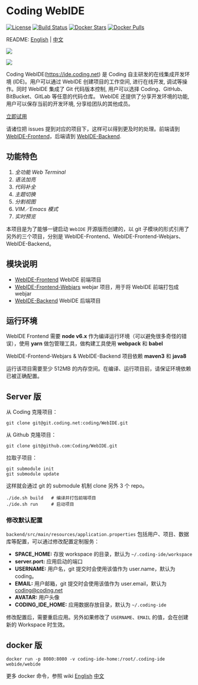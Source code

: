 # Coding WebIDE
[![License](https://img.shields.io/badge/License-BSD%203--Clause-blue.svg)](https://github.com/Coding/WebIDE/blob/master/LICENSE) [![Build Status](https://travis-ci.org/Coding/WebIDE.svg?branch=master)](https://travis-ci.org/Coding/WebIDE) [![Docker Stars](https://img.shields.io/docker/stars/webide/webide.svg)](https://hub.docker.com/r/webide/webide 'DockerHub') [![Docker Pulls](https://img.shields.io/docker/pulls/webide/webide.svg)](https://hub.docker.com/r/webide/webide 'DockerHub')

README: [English](https://github.com/Coding/WebIDE/blob/master/README.md) | [中文](https://github.com/Coding/WebIDE/blob/master/README-zh.md)

![](https://raw.githubusercontent.com/Coding/WebIDE/gh-pages/screenshots/import.png)

![](https://raw.githubusercontent.com/Coding/WebIDE/gh-pages/screenshots/workspace.png)

Coding WebIDE(https://ide.coding.net) 是 Coding 自主研发的在线集成开发环境 (IDE)。用户可以通过 WebIDE 创建项目的工作空间, 进行在线开发, 调试等操作。同时 WebIDE 集成了 Git 代码版本控制, 用户可以选择 Coding、GitHub、BitBucket、GitLab 等任意的代码仓库。 WebIDE 还提供了分享开发环境的功能, 用户可以保存当前的开发环境, 分享给团队的其他成员。

[立即试用](https://ide.coding.net/ws/?ownerName=duwan&projectName=WordPress&isTry=true)

请诸位把 issues 提到对应的项目下，这样可以得到更及时的处理。前端请到 [WebIDE-Frontend](https://github.com/Coding/WebIDE-Frontend/issues)，后端请到 [WebIDE-Backend](https://github.com/Coding/WebIDE-Backend/issues).


## 功能特色

1. *全功能 Web Terminal*
2. *语法加亮*
3. *代码补全*
4. *主题切换*
5. *分割视图*
6. *VIM／Emacs 模式*
7. *实时预览*

本项目是为了能够一键启动 `WebIDE` 开源版而创建的，以 git 子模块的形式引用了另外的三个项目，分别是 WebIDE-Frontend、WebIDE-Frontend-Webjars、WebIDE-Backend。


## 模块说明

* [WebIDE-Frontend](https://github.com/Coding/WebIDE-Frontend) WebIDE 前端项目
* [WebIDE-Frontend-Webjars](https://github.com/Coding/WebIDE-Frontend-Webjars) webjar 项目，用于将 WebIDE 前端打包成 webjar
* [WebIDE-Backend](https://github.com/Coding/WebIDE-Backend) WebIDE 后端项目


## 运行环境

WebIDE Frontend 需要 **node v6.x** 作为编译运行环境（可以避免很多奇怪的错误），使用 **yarn** 做包管理工具，做构建工具使用 **webpack** 和 **babel**

WebIDE-Frontend-Webjars & WebIDE-Backend 项目依赖 **maven3** 和 **java8**

运行该项目需要至少 512MB 的内存空间。在编译、运行项目前，请保证环境依赖已被正确配置。

## Server 版

从 Coding 克隆项目：
```
git clone git@git.coding.net:coding/WebIDE.git
```

从 Github 克隆项目：
```
git clone git@github.com:Coding/WebIDE.git
```

拉取子项目：
```
git submodule init
git submodule update
```
这样就会通过 git 的 submodule 机制 clone 另外 3 个 repo。

```
./ide.sh build   # 编译并打包前端项目
./ide.sh run     # 启动项目
```

### 修改默认配置

`backend/src/main/resources/application.properties` 包括用户、项目、数据库等配置，可以通过修改配置定制服务：

* **SPACE_HOME:** 存放 workspace 的目录，默认为 `~/.coding-ide/workspace`
* **server.port:** 应用启动的端口
* **USERNAME:** 用户名，git 提交时会使用该值作为 user.name，默认为 coding。
* **EMAIL:** 用户邮箱，git 提交时会使用该值作为 user.email，默认为 coding@coding.net
* **AVATAR:** 用户头像
* **CODING_IDE_HOME:** 应用数据存放目录，默认为 `~/.coding-ide`

修改配置后，需要重启应用。另外如果修改了 `USERNAME`、`EMAIL` 的值，会在创建新的 Workspace 时生效。

## docker 版

```
docker run -p 8080:8080 -v coding-ide-home:/root/.coding-ide webide/webide
```

更多 docker 命令，参照 wiki [English](https://github.com/Coding/WebIDE/wiki/Docker-Server.en) [中文](https://github.com/Coding/WebIDE/wiki/Docker-Server.zh)
